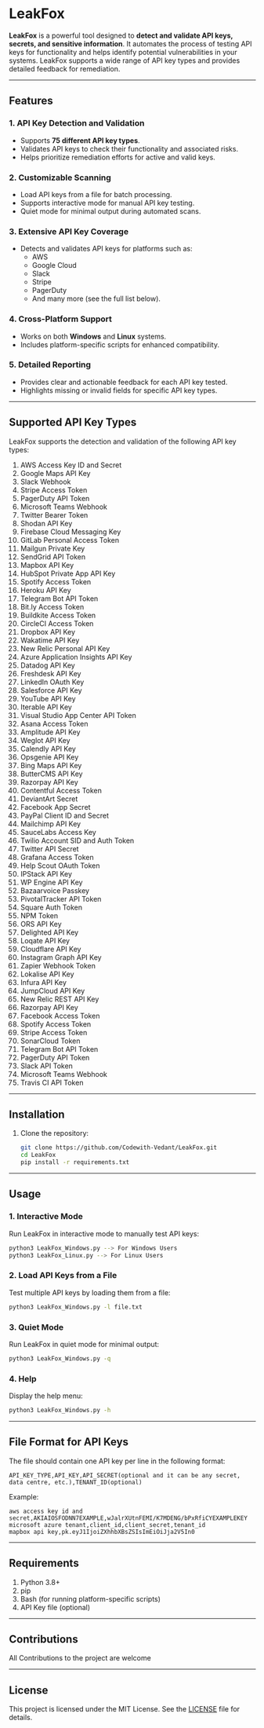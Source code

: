 # LeakFox

**LeakFox** is a powerful tool designed to **detect and validate API keys, secrets, and sensitive information**. It automates the process of testing API keys for functionality and helps identify potential vulnerabilities in your systems. LeakFox supports a wide range of API key types and provides detailed feedback for remediation.

---

## Features

### 1. **API Key Detection and Validation**
   - Supports **75 different API key types**.
   - Validates API keys to check their functionality and associated risks.
   - Helps prioritize remediation efforts for active and valid keys.

### 2. **Customizable Scanning**
   - Load API keys from a file for batch processing.
   - Supports interactive mode for manual API key testing.
   - Quiet mode for minimal output during automated scans.

### 3. **Extensive API Key Coverage**
   - Detects and validates API keys for platforms such as:
     - AWS
     - Google Cloud
     - Slack
     - Stripe
     - PagerDuty
     - And many more (see the full list below).

### 4. **Cross-Platform Support**
   - Works on both **Windows** and **Linux** systems.
   - Includes platform-specific scripts for enhanced compatibility.

### 5. **Detailed Reporting**
   - Provides clear and actionable feedback for each API key tested.
   - Highlights missing or invalid fields for specific API key types.

---

## Supported API Key Types

LeakFox supports the detection and validation of the following API key types:

1. AWS Access Key ID and Secret  
2. Google Maps API Key  
3. Slack Webhook  
4. Stripe Access Token  
5. PagerDuty API Token  
6. Microsoft Teams Webhook  
7. Twitter Bearer Token  
8. Shodan API Key  
9. Firebase Cloud Messaging Key  
10. GitLab Personal Access Token  
11. Mailgun Private Key  
12. SendGrid API Token  
13. Mapbox API Key  
14. HubSpot Private App API Key  
15. Spotify Access Token  
16. Heroku API Key  
17. Telegram Bot API Token  
18. Bit.ly Access Token  
19. Buildkite Access Token  
20. CircleCI Access Token  
21. Dropbox API Key  
22. Wakatime API Key  
23. New Relic Personal API Key  
24. Azure Application Insights API Key  
25. Datadog API Key  
26. Freshdesk API Key  
27. LinkedIn OAuth Key  
28. Salesforce API Key  
29. YouTube API Key  
30. Iterable API Key  
31. Visual Studio App Center API Token  
32. Asana Access Token  
33. Amplitude API Key  
34. Weglot API Key  
35. Calendly API Key  
36. Opsgenie API Key  
37. Bing Maps API Key  
38. ButterCMS API Key  
39. Razorpay API Key  
40. Contentful Access Token  
41. DeviantArt Secret  
42. Facebook App Secret  
43. PayPal Client ID and Secret  
44. Mailchimp API Key  
45. SauceLabs Access Key  
46. Twilio Account SID and Auth Token  
47. Twitter API Secret  
48. Grafana Access Token  
49. Help Scout OAuth Token  
50. IPStack API Key  
51. WP Engine API Key  
52. Bazaarvoice Passkey  
53. PivotalTracker API Token  
54. Square Auth Token  
55. NPM Token  
56. ORS API Key  
57. Delighted API Key  
58. Loqate API Key  
59. Cloudflare API Key  
60. Instagram Graph API Key  
61. Zapier Webhook Token  
62. Lokalise API Key  
63. Infura API Key  
64. JumpCloud API Key  
65. New Relic REST API Key  
66. Razorpay API Key  
67. Facebook Access Token  
68. Spotify Access Token  
69. Stripe Access Token  
70. SonarCloud Token  
71. Telegram Bot API Token  
72. PagerDuty API Token  
73. Slack API Token  
74. Microsoft Teams Webhook  
75. Travis CI API Token  

---

## Installation

1. Clone the repository:
   ```bash
   git clone https://github.com/Codewith-Vedant/LeakFox.git
   cd LeakFox
   pip install -r requirements.txt
   ```

---

## Usage

### 1. **Interactive Mode**
   Run LeakFox in interactive mode to manually test API keys:
   ```bash
   python3 LeakFox_Windows.py --> For Windows Users
   python3 LeakFox_Linux.py --> For Linux Users
   ```

### 2. **Load API Keys from a File**
   Test multiple API keys by loading them from a file:
   ```bash
   python3 LeakFox_Windows.py -l file.txt
   ```

### 3. **Quiet Mode**
   Run LeakFox in quiet mode for minimal output:
   ```bash
   python3 LeakFox_Windows.py -q
   ```

### 4. **Help**
   Display the help menu:
   ```bash
   python3 LeakFox_Windows.py -h
   ```

---

## File Format for API Keys

The file should contain one API key per line in the following format:
```
API_KEY_TYPE,API_KEY,API_SECRET(optional and it can be any secret, data centre, etc.),TENANT_ID(optional)
```

Example:
```
aws access key id and secret,AKIAIOSFODNN7EXAMPLE,wJalrXUtnFEMI/K7MDENG/bPxRfiCYEXAMPLEKEY
microsoft azure tenant,client_id,client_secret,tenant_id
mapbox api key,pk.eyJ1IjoiZXhhbXBsZSIsImEiOiJja2V5In0
```

---

## Requirements

1. Python 3.8+
2. pip
3. Bash (for running platform-specific scripts)
4. API Key file (optional)

---

## Contributions

All Contributions to the project are welcome

---

## License

This project is licensed under the MIT License. See the [LICENSE](LICENSE) file for details.
